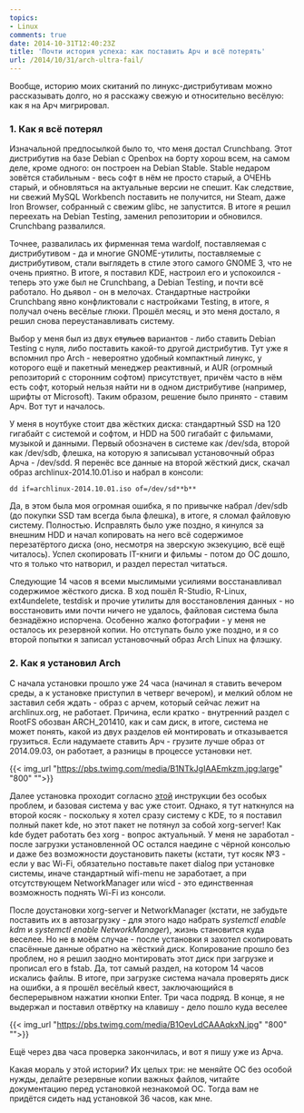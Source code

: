 ```yaml
---
topics:
- Linux
comments: true
date: 2014-10-31T12:40:23Z
title: 'Почти история успеха: как поставить Арч и всё потерять'
url: /2014/10/31/arch-ultra-fail/
---
```


Вообще, историю моих скитаний по линукс-дистрибутивам можно рассказывать долго, но я расскажу свежую и относительно весёлую: как я на Арч мигрировал.

<!--more-->

### 1. Как я всё потерял

Изначальной предпосылкой было то, что меня достал Crunchbang. Этот дистрибутив на базе Debian с Openbox на борту хорош всем, на самом деле, кроме одного: он построен на Debian Stable. Stable недаром зовётся стабильным - весь софт в нём не просто старый, а ОЧЕНЬ старый, и обновляться на актуальные версии не спешит. Как следствие, ни свежий MySQL Workbench поставить не получится, ни Steam, даже Iron Browser, собранный с свежим glibc, не запустится. В итоге я решил переехать на Debian Testing, заменил репозитории и обновился. Crunchbang развалился.

Точнее, развалилась их фирменная тема wardolf, поставляемая с дистрибутивом - да и многие GNOME-утилиты, поставляемые с дистрибутивом, стали выглядеть в стиле этого самого GNOME 3, что не очень приятно. В итоге, я поставил KDE, настроил его и успокоился - теперь это уже был не Crunchbang, а Debian Testing, и почти всё работало. Но дьявол - он в мелочах. Стандартные настройки Crunchbang явно конфликтовали с настройками Testing, в итоге, я получал очень весёлые глюки. Прошёл месяц, и это меня достало, я решил снова переустанавливать систему.

Выбор у меня был из двух ~~стульев~~ вариантов - либо ставить Debian Testing с нуля, либо поставить какой-то другой дистрибутив. Тут уже я вспомнил про Arch - невероятно удобный компактный линукс, у которого ещё и пакетный менеджер реактивный, и AUR (огромный репозиторий с сторонним софтом) присутствует, причём часто в нём есть софт, который нельзя найти ни в одном дистрибутиве (например, шрифты от Microsoft). Таким образом, решение было принято - ставим Арч. Вот тут и началось.

У меня в ноутбуке стоит два жёстких диска: стандартный SSD на 120 гигабайт с системой и софтом, и HDD на 500 гигабайт с фильмами, музыкой и данными. Первый обозначен в системе как /dev/sda, второй как /dev/sdb, флешка, на которую я записывал установочный образ Арча - /dev/sdd. Я перенёс все данные на второй жёсткий диск, скачал образ archlinux-2014.10.01.iso и набрал в консоли:

```
dd if=archlinux-2014.10.01.iso of=/dev/sd**b**
```

Да, в этом была моя огромная ошибка, я по привычке набрал /dev/sdb (до покупки SSD там всегда была флешка), в итоге, я сломал файловую систему. Полностью. Исправлять было уже поздно, я кинулся за внешним HDD и начал копировать на него всё содержимое перезатёртого диска (оно, несмотря на зверскую экзекуцию, всё ещё читалось). Успел скопировать IT-книги и фильмы - потом до ОС дошло, что я только что натворил, и раздел перестал читаться.

Следующие 14 часов я всеми мыслимыми усилиями восстанавливал содержимое жёсткого диска. В ход пошёл R-Studio, R-Linux, ext4undelete, testdisk и прочие утилиты для восстановления данных - но восстановить ими почти ничего не удалось, файловая система была безнадёжно испорчена. Особенно жалко фотографии - у меня не осталось их резервной копии. Но отступать было уже поздно, и я со второй попытки я записал установочный образ Arch Linux на флэшку.

### 2. Как я установил Arch

С начала установки прошло уже 24 часа (начинал я ставить вечером среды, а к установке приступил в четверг вечером), и мелкий облом не заставил себя ждать - образ с арчем, который сейчас лежит на archlinux.org, не работает. Причина, если кратко - внутренний раздел с RootFS обозван ARCH_201410, как и сам диск, в итоге, система не может понять, какой из двух разделов ей монтировать и отказывается грузиться. Если надумаете ставить Арч - грузите лучше образ от 2014.09.03, он работает, а разницы в процессе установки нет.

{{< img_url "https://pbs.twimg.com/media/B1NTkJgIAAEmkzm.jpg:large" "800" "">}}

Далее установка проходит согласно [этой](https://wiki.archlinux.org/index.php/Installation_guide) инструкции без особых проблем, и базовая система у вас уже стоит. Однако, я тут наткнулся на второй косяк - поскольку я хотел сразу систему с KDE, то я поставил полный пакет kde, но этот пакет не потянул за собой xorg-server! Как kde будет работать без xorg - вопрос актуальный. У меня не заработал - после загрузки установленной ОС остался наедине с чёрной консолью и даже без возможности доустановить пакеты (кстати, тут косяк №3 - если у вас Wi-Fi, обязательно поставьте пакет dialog при установке системы, иначе стандартный wifi-menu не заработает, а при отсутствующем NetworkManager или wicd - это единственная возможность поднять Wi-Fi из консоли.

После доустановки xorg-server и NetworkManager (кстати, не забудьте поставить их в автозагрузку - для этого надо набрать *systemctl enable kdm* и *systemctl enable NetworkManager*), жизнь становится куда веселее. Но не в моём случае - после установки я захотел скопировать спасённые данные обратно на жёсткий диск. Копирование прошло без проблем, но я решил заодно монтировать этот диск при загрузке и прописал его в fstab. Да, тот самый раздел, на котором 14 часов искались файлы. В итоге, при загрузке система начала проверять диск на ошибки, а я прошёл весёлый квест, заключающийся в бесперерывном нажатии кнопки Enter. Три часа подряд. В конце, я не выдержал и поставил отвёртку на клавишу - дело пошло куда веселее

{{< img_url "https://pbs.twimg.com/media/B1OevLdCAAAqkxN.jpg" "800" "">}}

Ещё через два часа проверка закончилась, и вот я пишу уже из Арча.

Какая мораль у этой истории? Их целых три: не меняйте ОС без особой нужды, делайте резервные копии важных файлов, читайте документацию перед установкой незнакомой ОС. Тогда вам не придётся сидеть над установкой 36 часов, как мне.
